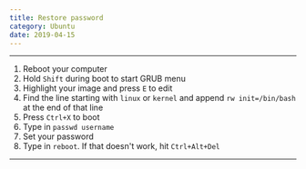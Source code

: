 ```yaml
---
title: Restore password
category: Ubuntu
date: 2019-04-15
---
```


-----

1. Reboot your computer
2. Hold `Shift` during boot to start GRUB menu
3. Highlight your image and press `E` to edit
4. Find the line starting with `linux` or `kernel` and append `rw init=/bin/bash` at the end of that line
5. Press `Ctrl+X` to boot
6. Type in `passwd username`
7. Set your password
8. Type in `reboot`. If that doesn't work, hit `Ctrl+Alt+Del`

-----